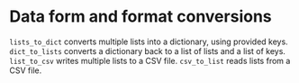 # Data form and format conversions
`lists_to_dict` converts multiple lists into a dictionary, using provided keys.
`dict_to_lists` converts a dictionary back to a list of lists and a list of keys.
`list_to_csv` writes multiple lists to a CSV file.
`csv_to_list` reads lists from a CSV file.